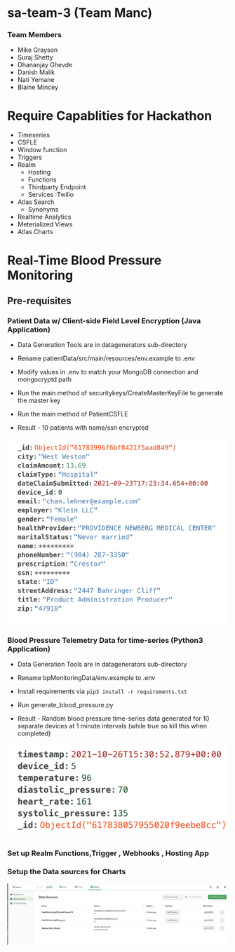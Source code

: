 # sa-team-3 (Team Manc)

### Team Members
* Mike Grayson
* Suraj Shetty
* Dhananjay Ghevde
* Danish Malik
* Nati Yemane
* Blaine Mincey

# Require Capablities for Hackathon
* Timeseries 
* CSFLE
* Window function
* Triggers
* Realm 
  * Hosting
  * Functions
  * Thirdparty Endpoint
  * Services :Twilio
* Atlas Search 
  * Synonyms
* Realtime Analytics
 * Meterialized Views
* Atlas Charts


# Real-Time Blood Pressure Monitoring

## Pre-requisites
### Patient Data w/ Client-side Field Level Encryption (Java Application)
* Data Generation Tools are in datagenerators sub-directory

* Rename patientData/src/main/resources/env.example to .env

* Modify values in .env to match your MongoDB connection and mongocryptd path

* Run the main method of securitykeys/CreateMasterKeyFile to generate the master key

* Run the main method of PatientCSFLE

* Result - 10 patients with name/ssn encrypted

![Setup Datasources](images/patient.png)



### Blood Pressure Telemetry Data for time-series (Python3 Application)
* Data Generation Tools are in datagenerators sub-directory

* Rename bpMonitoringData/env.example to .env

* Install requirements via ```pip3 install -r requirements.txt```

* Run generate_blood_pressure.py

* Result - Random blood pressure time-series data generated for 10 separate devices at 1 minute intervals (while true so kill this when completed)

![Setup Datasources](images/bloodpressure.png)

### Set up Realm Functions,Trigger , Webhooks , Hosting App 

### Setup the Data sources for Charts
![Setup Datasources](images/chartdatasource.png)



